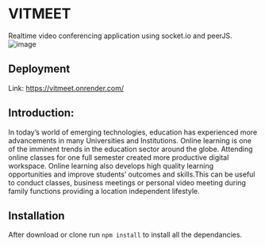 # VITMEET
Realtime video conferencing application using socket.io and peerJS.
![image](https://user-images.githubusercontent.com/61049979/130315508-5605c7a7-afcf-42a2-a606-071dd7d4e282.png)
## Deployment
Link: https://vitmeet.onrender.com/

## Introduction:
In today’s world of emerging technologies, education has
experienced more advancements in many Universities and
Institutions. Online learning is one of the imminent trends in the
education sector around the globe. Attending online classes for one
full semester created more productive digital workspace. Online
learning also develops high quality learning opportunities and
improve students’ outcomes and skills.This can be useful to conduct classes, business meetings or personal video
meeting during family functions providing a location independent
lifestyle.

## Installation 
After download or clone run `npm install` to install all the dependancies.


